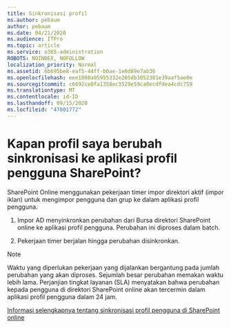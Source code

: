```yaml
---
title: Sinkronisasi profil
ms.author: pebaum
author: pebaum
ms.date: 04/21/2020
ms.audience: ITPro
ms.topic: article
ms.service: o365-administration
ROBOTS: NOINDEX, NOFOLLOW
localization_priority: Normal
ms.assetid: 6b695be8-eaf5-44ff-b0ae-1e0d89e7ab36
ms.openlocfilehash: eee1080a95955332e205db3852381e39aaf5ae0e
ms.sourcegitcommit: c6692ce0fa1358ec3529e59ca0ecdfdea4cdc759
ms.translationtype: MT
ms.contentlocale: id-ID
ms.lasthandoff: 09/15/2020
ms.locfileid: "47801772"
---
```

# <a name="when-do-my-profile-changes-sync-to-the-sharepoint-user-profile-application"></a>Kapan profil saya berubah sinkronisasi ke aplikasi profil pengguna SharePoint?

SharePoint Online menggunakan pekerjaan timer impor direktori aktif (impor iklan) untuk mengimpor pengguna dan grup ke dalam aplikasi profil pengguna. 
  
1. Impor AD menyinkronkan perubahan dari Bursa direktori SharePoint online ke aplikasi profil pengguna. Perubahan ini diproses dalam batch.
    
2. Pekerjaan timer berjalan hingga perubahan disinkronkan.
    
> [!NOTE]
> Waktu yang diperlukan pekerjaan yang dijalankan bergantung pada jumlah perubahan yang akan diproses. Sejumlah besar perubahan memakan waktu lebih lama. Perjanjian tingkat layanan (SLA) menyatakan bahwa perubahan kepada pengguna di direktori SharePoint online akan tercermin dalam aplikasi profil pengguna dalam 24 jam. 
  
[Informasi selengkapnya tentang sinkronisasi profil pengguna di SharePoint online](https://go.microsoft.com/fwlink/?linkid=875671)
  

